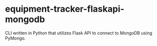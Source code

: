 # equipment-tracker-flaskapi-mongodb
CLI written in Python that utilizes Flask API to connect to MongoDB using PyMongo.  
